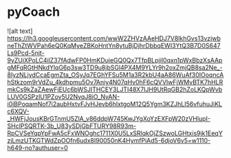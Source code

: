 # pyCoach
![alt text] https://lh3.googleusercontent.com/wwW2ZHVzAAeHDJ7V8lkhGvs13vzjwbneThZtWVPah6eQ0KqMyeZBKoHntYn8ytuBjDjhrDbbqEWI3YtQ3B7D0S647Ls9Pcd-5njt-9yZUiXPoLC4ilZ37fAdwFP0HmKDujeGQ0Qx7TfpBLpjiI0qxn1pWxBbzXsAApgMFqRGtHNkdYlqG6p3sw3TD9u8jbSGl4PX4M9YLYr9h2oxZmjQB8sa2Ne_-8IyzNLjydCcaEgmZta_OSyJq7EGhYFSu5M1a3R2kbU4aA86WuAf30IOoqncAhStkzom9rVdZu_4kdhpmu5Ov7Aniy4N07qHv0hF6cQVVIwFjWMvBTK7hHLRmkCs9kZaZAewFjEUc6bWSJITHCEY3LJTI48X7IJH9UtRqGB2hZoLKQpWvbLUV0GSPzIU1PZov5U2NvqJ8iO_NvAN-i0iBPoqamNof7i2aubHxtvFJvHJevb6hlxtgoM12Q5Ygm3KZJhLI56vfuhuJiKLc6XQV-_HWFjJousKBrGTnmU5ZlA_v86ddpW745KwJYgXoYzEXFpW20zVHlupI-SHclPSQRTK-3b_U83ySDjGbFTURY98R93m-RpCVSeYqpYpFwA5cFxWNOghc1711X0U5LxSRlqkOjZSzwoLGHtxis9jk1EeqYzjLmzUTKGTWdZpOOfn6udx8I90050nK4HymfPiAd5-6djoV6v5=w1110-h649-no?authuser=0
